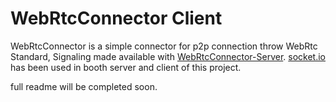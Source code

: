 # WebRtcConnector Client

WebRtcConnector is a simple connector for p2p connection throw WebRtc Standard, Signaling made available with [WebRtcConnector-Server]('https://github.com/amir4rab/webRtcConnector/tree/main/server'). [socket.io](https://socket.io) has been used in booth server and client of this project.

full readme will be completed soon.